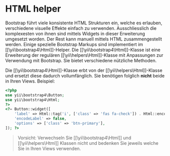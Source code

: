 HTML helper
===========

Bootstrap führt viele konsistente HTML Strukturen ein, welche es erlauben, verschiedene visuelle Effekte einfach zu verwenden.
Ausschliesslich die komplexesten von ihnen sind mittels Widgets in dieser Erweiterung umgesetzt worden. Der Rest kann manuell
mittels HTML zusammengestellt werden.
Einige spezielle Bootstrap Markups sind implementiert im [[\yii\bootstrap4\Html]]-Helper.
Die [[\yii\bootstrap4\Html]]-Klasse ist eine Erweiterung der regulären [[\yii\helpers\Html]]-Klasse mit Anpassungen zur 
Verwendung mit Bootstrap. Sie bietet verschiedene nützliche Methoden.

Die [[\yii\bootstrap4\Html]]-Klasse erbt von der [[\yii\helpers\Html]]-Klasse und ersetzt diese dadurch vollumfänglich.
Sie benötigen folglich **nicht** beide in Ihren Views.
Beispiel:

```php
<?php
use yii\bootstrap4\Button;
use yii\bootstrap4\Html;
?>
<?= Button::widget([
    'label' => Html::tag('i', ['class' => 'fas fa-check']) . Html::encode('Save & apply'),
    'encodeLabel' => false,
    'options' => ['class' => 'btn-primary'],
]); ?>
```

> Vorsicht: Verwechseln Sie [[\yii\bootstrap4\Html]] und [[\yii\helpers\Html]] Klassen nicht und bedenken Sie jeweils 
  welche Sie in Ihren Views verwenden.
